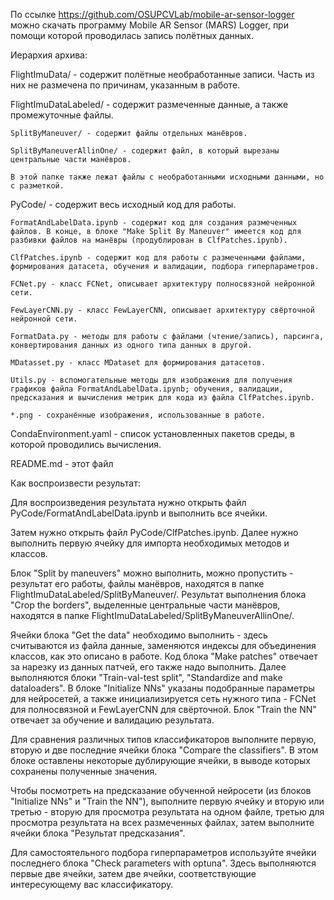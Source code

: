 По ссылке https://github.com/OSUPCVLab/mobile-ar-sensor-logger можно скачать программу Mobile AR Sensor (MARS) Logger, при помощи которой проводилась запись полётных данных.

Иерархия архива:

FlightImuData/ - содержит полётные необработанные записи. Часть из них не размечена по причинам, указанным в работе.


FlightImuDataLabeled/ - содержит размеченные данные, а также промежуточные файлы.

	SplitByManeuver/ - содержит файлы отдельных манёвров.

	SplitByManeuverAllinOne/ - содержит файл, в который вырезаны центральные части манёвров.

	В этой папке также лежат файлы с необработанными исходными данными, но с разметкой.


PyCode/ - содержит весь исходный код для работы.

	FormatAndLabelData.ipynb - содержит код для создания размеченных файлов. В конце, в блоке "Make Split By Maneuver" имеется код для разбивки файлов на манёвры (продублирован в ClfPatches.ipynb).

	ClfPatches.ipynb - содержит код для работы с размеченными файлами, формирования датасета, обучения и валидации, подбора гиперпараметров.

	FCNet.py - класс FCNet, описывает архитектуру полносвязной нейронной сети.

	FewLayerCNN.py - класс FewLayerCNN, описывает архитектуру свёрточной нейронной сети.

	FormatData.py - методы для работы с файлами (чтение/запись), парсинга, конвертирования данных из одного типа данных в другой.

	MDatasset.py - класс MDataset для формирования датасетов.

	Utils.py - вспомогательные методы для изображения для получения графиков файла FormatAndLabelData.ipynb; обучения, валидации, предсказания и вычисления метрик для кода из файла ClfPatches.ipynb.

	*.png - сохранённые изображения, использованные в работе.

CondaEnvironment.yaml - список установленных пакетов среды, в которой проводились вычисления.

README.md - этот файл



Как воспроизвести результат:

Для воспроизведения результата нужно открыть файл PyCode/FormatAndLabelData.ipynb и выполнить все ячейки.

Затем нужно открыть файл PyCode/ClfPatches.ipynb. Далее нужно выполнить первую ячейку для импорта необходимых методов и классов. 

Блок "Split by maneuvers" можно выполнить, можно пропустить - результат его работы, файлы манёвров, находятся в папке FlightImuDataLabeled/SplitByManeuver/. Результат выполнения блока "Crop the borders", выделенные центральные части манёвров, находятся в папке FlightImuDataLabeled/SplitByManeuverAllinOne/. 

Ячейки блока "Get the data" необходимо выполнить - здесь считываются из файла данные, заменяются индексы для объединения классов, как это описано в работе. Код блока "Make patches" отвечает за нарезку из данных патчей, его также надо выполнить. Далее выполняются блоки "Train-val-test split", "Standardize and make dataloaders". В блоке "Initialize NNs" указаны подобранные параметры для нейросетей, а также инициализируется сеть нужного типа - FCNet для полносвязной и FewLayerCNN для свёрточной. Блок "Train the NN" отвечает за обучение и валидацию результата. 

Для сравнения различных типов классификаторов выполните первую, вторую и две последние ячейки блока "Compare the classifiers". В этом блоке оставлены некоторые дублирующие ячейки, в выводе которых сохранены полученные значения. 

Чтобы посмотреть на предсказание обученной нейросети (из блоков "Initialize NNs" и "Train the NN"), выполните первую ячейку и вторую или третью - вторую для просмотра результата на одном файле, третью для просмотра результата на всех размеченных файлах, затем выполните ячейки блока "Результат предсказания". 

Для самостоятельного подбора гиперпараметров используйте ячейки последнего блока "Check parameters with optuna". Здесь выполняются первые две ячейки, затем две ячейки, соответствующие интересующему вас классификатору.